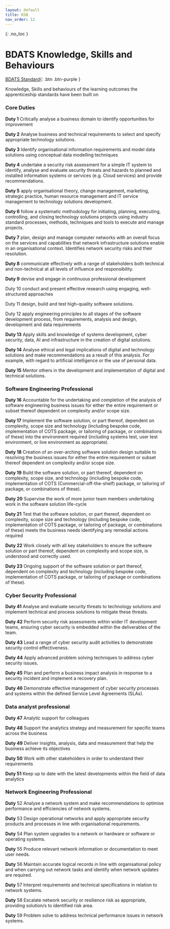 ```yaml
---
layout: default
title: KSB
nav_order: 12
---
```


{: .no_toc }

# BDATS Knowledge, Skills and Behaviours


[BDATS Standard](https://www.instituteforapprenticeships.org/apprenticeship-standards/digital-and-technology-solutions-professional-integrated-degree/){: .btn .btn-purple } 

Knowledge, Skills and behaviours of the learning outcomes the apprenticeship standards have been built on

### Core Duties
**Duty 1** Critically analyse a business domain to identify opportunities for improvement

**Duty 2** Analyse business and technical requirements to select and specify appropriate technology solutions.

**Duty 3** Identify organisational information requirements and model data solutions using conceptual data modelling techniques

**Duty 4** undertake a security risk assessment for a simple IT system to identify, analyse and evaluate security threats and hazards to planned and installed information systems or services (e.g. Cloud services) and provide recommendations.

**Duty 5** apply organisational theory, change management, marketing, strategic practice, human resource management and IT service management to technology solutions development.

**Duty 6** follow a systematic methodology for initiating, planning, executing, controlling, and closing technology solutions projects using industry standard processes, methods, techniques and tools to execute and manage projects.

**Duty 7** plan, design and manage computer networks with an overall focus on the services and capabilities that network infrastructure solutions enable in an organisational context. Identifies network security risks and their resolution.

**Duty 8** communicate effectively with a range of stakeholders both technical and non-technical at all levels of influence and responsibility.

**Duty 9** devise and engage in continuous professional development

Duty 10 conduct and present effective research using engaging, well-structured approaches

Duty 11 design, build and test high-quality software solutions.

Duty 12 apply engineering principles to all stages of the software development process, from requirements, analysis and design, development and data requirements

**Duty 13** Apply skills and knowledge of systems development, cyber security, data, AI and infrastructure in the creation of digital solutions.

**Duty 14** Analyse ethical and legal implications of digital and technology solutions and make recommendations as a result of this analysis. For example, with regard to artificial intelligence or the use of personal data.

**Duty 15** Mentor others in the development and implementation of digital and technical solutions.

### Software Engineering Professional
**Duty 16** Accountable for the undertaking and completion of the analysis of software engineering business issues for either the entire requirement or subset thereof dependent on complexity and/or scope size.

**Duty 17**  Implement the software solution, or part thereof, dependent on complexity, scope size and technology (including bespoke code, implementation of COTS package, or tailoring of package, or combinations of these) into the environment required (including systems test, user test environment, or live environment as appropriate).

**Duty 18** Creation of an over-arching software solution design suitable to resolving the business issues for either the entire requirement or subset thereof dependent on complexity and/or scope size.

**Duty 19** Build the software solution, or part thereof, dependent on complexity, scope size, and technology (including bespoke code, implementation of COTS (Commercial-off-the-shelf) package, or tailoring of package, or combinations of these).

**Duty 20** Supervise the work of more junior team members undertaking work in the software solution life-cycle

**Duty 21** Test that the software solution, or part thereof, dependent on complexity, scope size and technology (including bespoke code, implementation of COTS package, or tailoring of package, or combinations of these) meets the business needs identifying any remedial actions required

**Duty 22** Work closely with all key stakeholders to ensure the software solution or part thereof, dependent on complexity and scope size, is understood and correctly used.

**Duty 23** Ongoing support of the software solution or part thereof, dependent on complexity and technology (including bespoke code, implementation of COTS package, or tailoring of package or combinations of these).

### Cyber Security Professional

**Duty 41** Analyse and evaluate security threats to technology solutions and implement technical and process solutions to mitigate these threats.

**Duty 42**  Perform security risk assessments within wider IT development teams, ensuring cyber security is embedded within the deliverables of the team.

**Duty 43**  Lead a range of cyber security audit activities to demonstrate security control effectiveness.

**Duty 44** Apply advanced problem solving techniques to address cyber security issues.

**Duty 45**  Plan and perform a business impact analysis in response to a security incident and implement a recovery plan.

**Duty 46** Demonstrate effective management of cyber security processes and systems within the defined Service Level Agreements (SLAs).

### Data analyst professional

**Duty 47** Analytic support for colleagues

**Duty 48**  Support the analytics strategy and measurement for specific teams across the business

**Duty 49** Deliver insights, analysis, data and measurement that help the business achieve its objectives

**Duty 50** Work with other stakeholders in order to understand their requirements

**Duty 51** Keep up to date with the latest developments within the field of data analytics


### Network Engineering Professional
**Duty** 52 Analyse a network system and make recommendations to optimise performance and efficiencies of network systems.

**Duty** 53 Design operational networks and apply appropriate security products and processes in line with organisational requirements.

**Duty** 54 Plan system upgrades to a network or hardware or software or operating systems.

**Duty** 55 Produce relevant network information or documentation to meet user needs.

**Duty** 56 Maintain accurate logical records in line with organisational policy and when carrying out network tasks and identify when network updates are required.

**Duty** 57 Interpret requirements and technical specifications in relation to network systems.

**Duty** 58 Escalate network security or resilience risk as appropriate, providing solution/s to identified risk area.

**Duty** 59 Problem solve to address technical performance issues in network systems.
